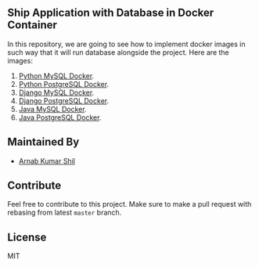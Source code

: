 Ship Application with Database in Docker Container
-------------------------------------------------

In this repository, we are going to see how to implement docker images in such way that it will run database alongside the project. Here are the images:

1. [Python MySQL Docker](python-mysql-docker).
2. [Python PostgreSQL Docker](python-postgres-docker).
3. [Django MySQL Docker](django-mysql-docker).
4. [Django PostgreSQL Docker](python-postgres-docker).
5. [Java MySQL Docker](java-mysql-docker).
6. [Java PostgreSQL Docker](java-postgres-docker).

## Maintained By
- [Arnab Kumar Shil](https://ruddra.com)

## Contribute
Feel free to contribute to this project. Make sure to make a pull request with rebasing from latest `master` branch.

## License
MIT
